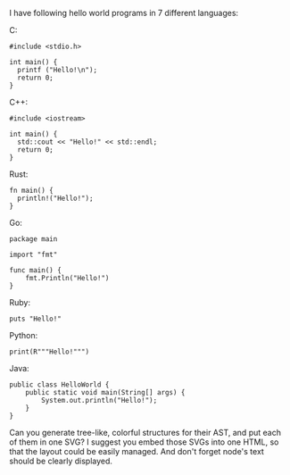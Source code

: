I have following hello world programs in 7 different languages:

C:
```
#include <stdio.h>

int main() {
  printf ("Hello!\n");
  return 0;
}
```

C++:
```
#include <iostream>

int main() {
  std::cout << "Hello!" << std::endl;
  return 0;
}
```

Rust:
```
fn main() {
  println!("Hello!");
}
```

Go:
```
package main

import "fmt"

func main() {
    fmt.Println("Hello!")
}
```

Ruby:
```
puts "Hello!"
```

Python:
```
print(R"""Hello!""")
```

Java:
```
public class HelloWorld {
    public static void main(String[] args) {
        System.out.println("Hello!");
    }
}
```

Can you generate tree-like, colorful structures for their AST, and put each of them in one SVG? I suggest you embed those SVGs into one HTML, so that the layout could be easily managed. And don't forget node's text should be clearly displayed.
